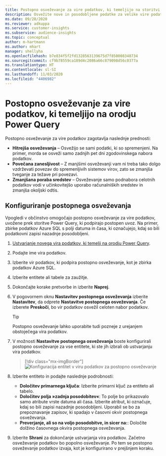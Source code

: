 ```yaml
---
title: Postopno osveževanje za vire podatkov, ki temeljijo na storitvi Power Query
description: Osvežite nove in posodobljene podatke za velike vire podatkov, ki temeljijo na orodju Power Query.
ms.date: 09/28/2020
ms.reviewer: adkuppa
ms.service: customer-insights
ms.subservice: audience-insights
ms.topic: conceptual
author: m-hartmann
ms.author: mhart
manager: shellyha
ms.openlocfilehash: b7e834f5f2fd1328563139675d7f850008348734
ms.sourcegitcommit: cf9b78559ca189d4c2086a66c879098d56c0377a
ms.translationtype: HT
ms.contentlocale: sl-SI
ms.lasthandoff: 11/03/2020
ms.locfileid: "4406982"
---
```

# <a name="incremental-refresh-for-data-sources-based-on-power-query"></a>Postopno osveževanje za vire podatkov, ki temeljijo na orodju Power Query

Postopno osveževanje za vire podatkov zagotavlja naslednje prednosti:

- **Hitrejša osveževanja** – Osvežijo se sami podatki, ki so spremenjeni. Na primer, morda se osveži samo zadnjih pet dni zgodovinskega nabora podatkov.
- **Povečana zanesljivost** – Z manjšimi osveževanji vam ni treba tako dolgo vzdrževati povezav do spremenljivih sistemov virov, zato se zmanjša tveganje za težave pri povezavi.
- **Zmanjšana poraba sredstev** – Osveževanje samo podnabora celotnih podatkov vodi v učinkovitejšo uporabo računalniških sredstev in zmanjša okoljski odtis.

## <a name="configure-incremental-refresh"></a>Konfiguriranje postopnega osveževanja

Vpogledi v občinstvo omogočajo postopno osveževanje za vire podatkov, uvožene prek storitve Power Query, ki podpirajo postopen uvoz. Na primer, zbirke podatkov Azure SQL s polji datuma in časa, ki označujejo, kdaj so bili podatkovni zapisi nazadnje posodobljeni.

1. [Ustvarjanje novega vira podatkov, ki temelji na orodju Power Query](connect-power-query.md).

1. Podajte ime vira podatkov.

1. Izberite vir podatkov, ki podpira postopno osveževanje, kot je zbirka podatkov Azure SQL.

1. Izberite entitete ali tabele za zaužitje.

1. Dokončajte korake pretvorbe in izberite **Naprej**.

1. V pogovornem oknu **Nastavitev postopnega osveževanja** izberite **Nastavitev**, da odprete **Nastavitve postopnega osveževanja**. Če izberete **Preskoči**, bo vir podatkov osvežil celoten nabor podatkov.
   > [!TIP]
   > Postopno osveževanje lahko uporabite tudi pozneje z urejanjem obstoječega vira podatkov.

1. V možnosti **Nastavitve postopnega osveževanja** boste konfigurirali postopno osveževanje za vse entitete, ki ste jih izbrali ob ustvarjanju vira podatkov.

   > [!div class="mx-imgBorder"]
   > ![Konfiguracija entitet v viru podatkov za postopno osveževanje](media/incremental-refresh-settings.png "Konfiguracija entitet v viru podatkov za postopno osveževanje")

1. Izberite entiteto in podajte naslednje podrobnosti:

   - **Določitev primarnega ključa**: Izberite primarni ključ za entiteto ali tabelo.
   - **Določitev polja »zadnja posodobitev«**: To polje bo prikazovalo samo atribute vrste datuma ali časa. Izberite atribut, ki označuje, kdaj so bili zapisi nazadnje posodobljeni. Uporabil se bo za prepoznavanje zapisov, ki spadajo v časovni okvir postopnega osveževanja.
   - **Preverjanje, ali so na voljo posodobitve, in sicer na:**: Določite dolžino časovnega okvira postopnega osveževanja.

1. Izberite **Shrani** za dokončanje ustvarjanja vira podatkov. Začetno osveževanje podatkov bo popolno osveževanje. Po tem se postopno osveževanje podatkov izvaja, kot je konfigurirano v prejšnjem koraku.
